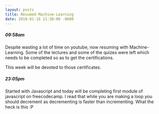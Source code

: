 ```yaml
---
layout: posts
title: Resumed Machine-Learning
date: 2019-01-16 11:30:00 -0600
---
```


##### 09:58am
Despite wasting a lot of time on youtube, now resuming with Machine-Learning. Some of the lectures and some of the quizes were left which needs to be completed so as to get the certifications.

This week will be devoted to those certificates. 

##### 23:05pm
Started with Javascript and today will be completing first module of javascript on freecodecamp.
I read that while you are making a loop you should decrement as decrementing is faster than incrementing. What the heck is this :P
